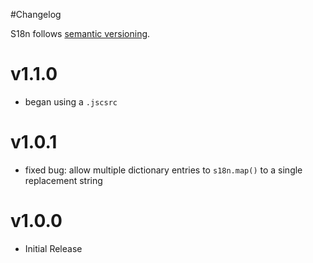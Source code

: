 #Changelog

S18n follows [semantic versioning](http://semver.org/).

# v1.1.0
- began using a `.jscsrc`

# v1.0.1
- fixed bug: allow multiple dictionary entries to `s18n.map()` to a single replacement string

# v1.0.0
- Initial Release
